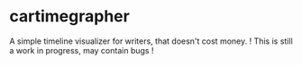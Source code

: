 # cartimegrapher
A simple timeline visualizer for writers, that doesn't cost money.
! This is still a work in progress, may contain bugs !
